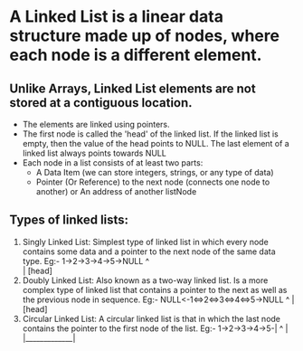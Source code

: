 
# A Linked List is a linear data structure made up of nodes, where each node is a different element. 
## Unlike Arrays, Linked List elements are not stored at a contiguous location.

- The elements are linked using pointers.
- The first node is called the 'head' of the linked list. If the linked list is empty, then the value of the head points to NULL. 
The last element of a linked list always points towards NULL
- Each node in a list consists of at least two parts: 
  - A Data Item (we can store integers, strings, or any type of data)  
  - Pointer (Or Reference) to the next node (connects one node to another) or An address of another listNode

## Types of linked lists:
  1. Singly Linked List: Simplest type of linked list in which every node contains some data and a pointer to the next node of the same data type.
      Eg:- 1->2->3->4->5->NULL
           ^              
           |
         [head]
  2. Doubly Linked List: Also known as a two-way linked list. Is a more complex type of linked list that contains a pointer to the next as well as the previous node in sequence.
       Eg:- NULL<-1<=>2<=>3<=>4<=>5->NULL
                  ^
                  |
                [head]
   3. Circular Linked List: A circular linked list is that in which the last node contains the pointer to the first node of the list. 
       Eg:- 
       1->2->3->4->5-|
            ^             |  
            |_____________|
